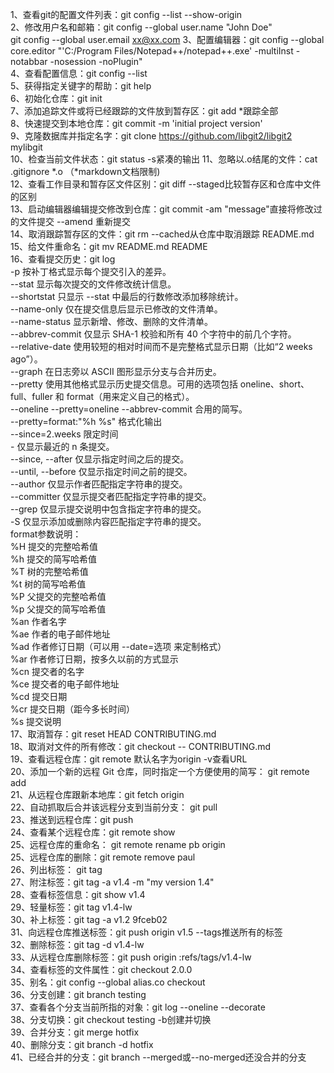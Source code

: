 1、查看git的配置文件列表：git config --list --show-origin  
2、修改用户名和邮箱：git config --global user.name "John Doe"  
				   git config --global user.email xx@xx.com
3、配置编辑器：git config --global core.editor "'C:/Program Files/Notepad++/notepad++.exe' -multiInst -notabbar -nosession -noPlugin"  
4、查看配置信息：git config --list  
5、获得指定关键字的帮助：git help <verb>  
6、初始化仓库：git init  
7、添加追踪文件或将已经跟踪的文件放到暂存区：git add *跟踪全部  
8、快速提交到本地仓库：git commit -m 'initial project version'  
9、克隆数据库并指定名字：git clone https://github.com/libgit2/libgit2 mylibgit  
10、检查当前文件状态：git status    -s紧凑的输出
11、忽略以.o结尾的文件：cat .gitignore *.o                                                                         （*markdown文档限制)  
12、查看工作目录和暂存区文件区别：git diff    --staged比较暂存区和仓库中文件的区别  
13、启动编辑器编辑提交修改到仓库：git commit    -am "message"直接将修改过的文件提交 --amend 重新提交  
14、取消跟踪暂存区的文件：git rm    --cached从仓库中取消跟踪     README.md  
15、给文件重命名：git mv README.md README  
16、查看提交历史：git log    
	-p 按补丁格式显示每个提交引入的差异。  
	--stat 显示每次提交的文件修改统计信息。  
	--shortstat 只显示 --stat 中最后的行数修改添加移除统计。  
    --name-only 仅在提交信息后显示已修改的文件清单。  
	--name-status 显示新增、修改、删除的文件清单。  
	--abbrev-commit 仅显示 SHA-1 校验和所有 40 个字符中的前几个字符。  
	--relative-date 使用较短的相对时间而不是完整格式显示日期（比如“2 weeks ago”）。  
	--graph 在日志旁以 ASCII 图形显示分支与合并历史。  
	--pretty 使用其他格式显示历史提交信息。可用的选项包括 oneline、short、full、fuller 和 format（用来定义自己的格式）。  
	--oneline   --pretty=oneline --abbrev-commit 合用的简写。  
	--pretty=format:"%h %s" 格式化输出  
	--since=2.weeks 限定时间  
	-<n> 仅显示最近的 n 条提交。  
	--since, --after 仅显示指定时间之后的提交。  
	--until, --before 仅显示指定时间之前的提交。  
	--author 仅显示作者匹配指定字符串的提交。  
	--committer 仅显示提交者匹配指定字符串的提交。  
    --grep 仅显示提交说明中包含指定字符串的提交。  
	-S 仅显示添加或删除内容匹配指定字符串的提交。  
	format参数说明：  
		%H 提交的完整哈希值  
		%h 提交的简写哈希值  
		%T 树的完整哈希值  
		%t 树的简写哈希值  
		%P 父提交的完整哈希值  
		%p 父提交的简写哈希值  
		%an 作者名字  
		%ae 作者的电子邮件地址  
		%ad 作者修订日期（可以用 --date=选项 来定制格式）  
		%ar 作者修订日期，按多久以前的方式显示  
		%cn 提交者的名字  
		%ce 提交者的电子邮件地址  
		%cd 提交日期  
		%cr 提交日期（距今多长时间）  
		%s 提交说明  
17、取消暂存：git reset HEAD CONTRIBUTING.md  
18、取消对文件的所有修改：git checkout -- CONTRIBUTING.md  
19、查看远程仓库：git remote 默认名字为origin  -v查看URL  
20、添加一个新的远程 Git 仓库，同时指定一个方便使用的简写： git remote add <shortname> <url>  
21、从远程仓库跟新本地库：git fetch origin  
22、自动抓取后合并该远程分支到当前分支： git pull  
23、推送到远程仓库：git push <remote> <branch>  
24、查看某个远程仓库：git remote show <remote>  
25、远程仓库的重命名： git remote rename pb origin  
25、远程仓库的删除：git remote remove paul  
26、列出标签： git tag  
27、附注标签：git tag -a v1.4 -m "my version 1.4"  
28、查看标签信息：git show v1.4  
29、轻量标签：git tag v1.4-lw  
30、补上标签：git tag -a v1.2 9fceb02  
31、向远程仓库推送标签：git push origin v1.5  --tags推送所有的标签  
32、删除标签：git tag -d v1.4-lw  
33、从远程仓库删除标签：git push origin :refs/tags/v1.4-lw  
34、查看标签的文件属性：git checkout 2.0.0  
35、别名：git config --global alias.co checkout  
36、分支创建：git branch testing  
37、查看各个分支当前所指的对象：git log --oneline --decorate  
38、分支切换：git checkout testing -b创建并切换  
39、合并分支：git merge hotfix  
40、删除分支：git branch -d hotfix  
41、已经合并的分支：git branch --merged或--no-merged还没合并的分支  


































